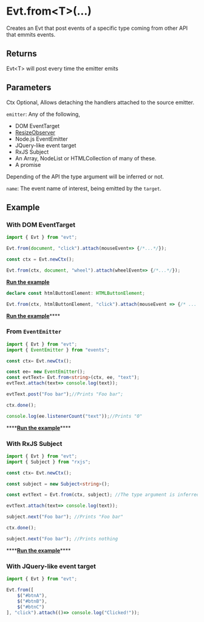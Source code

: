 # Evt.from\<T>(...)

Creates an Evt that post events of a specific type coming from other API that emmits events.

## Returns

Evt\<T> will post every time the emitter emits

## Parameters

Ctx Optional, Allows detaching the handlers attached to the source emitter.

`emitter`: Any of the following,

* DOM EventTarget
* [ResizeObserver](https://developer.mozilla.org/en-US/docs/Web/API/ResizeObserver)
* Node.js EventEmitter
* JQuery-like event target
* RxJS Subject
* An Array, NodeList or HTMLCollection of many of these.
* A promise

Depending of the API the type argument will be inferred or not.

`name`: The event name of interest, being emitted by the `target`.

## Example

### With DOM EventTarget

```typescript
import { Evt } from "evt";

Evt.from(document, "click").attach(mouseEvent=> {/*...*/});

const ctx = Evt.newCtx();

Evt.from(ctx, document, "wheel").attach(wheelEvent=> {/*...*/});
```

[**Run the example**](https://stackblitz.com/edit/evt-whhtbw?embed=1\&file=index.ts\&hideExplorer=1)

```typescript
declare const htmlButtonElement: HTMLButtonElement;

Evt.from(ctx, htmlButtonElement, "click").attach(mouseEvent => {/* ... */});
```

[**Run the example**](https://stackblitz.com/edit/react-ts-hqhuzk?file=App.tsx)****

### From `EventEmitter`

```typescript
import { Evt } from "evt";
import { EventEmitter } from "events";

const ctx= Evt.newCtx();

const ee= new EventEmitter();
const evtText= Evt.from<string>(ctx, ee, "text");
evtText.attach(text=> console.log(text));

evtText.post("Foo bar");//Prints "Foo bar";

ctx.done();

console.log(ee.listenerCount("text"));//Prints "0"
```

\*\*\*\*[**Run the example**](https://stackblitz.com/edit/evt-qyk2ny?embed=1\&file=index.ts\&hideExplorer=1)\*\*\*\*

### With RxJS Subject

```typescript
import { Evt } from "evt";
import { Subject } from "rxjs";

const ctx= Evt.newCtx();

const subject = new Subject<string>();

const evtText = Evt.from(ctx, subject); //The type argument is inferred.

evtText.attach(text=> console.log(text));

subject.next("Foo bar"); //Prints "Foo bar"

ctx.done();

subject.next("Foo bar"); //Prints nothing
```

\*\*\*\*[**Run the example**](https://stackblitz.com/edit/evt-t14cot?embed=1\&file=index.ts\&hideExplorer=1)\*\*\*\*

###



### With JQuery-like event target

```typescript
import { Evt } from "evt";

Evt.from([
    $("#btnA"),
    $("#btnB"),
    $("#btnC")
], "click").attach(()=> console.log("Clicked!"));
```
